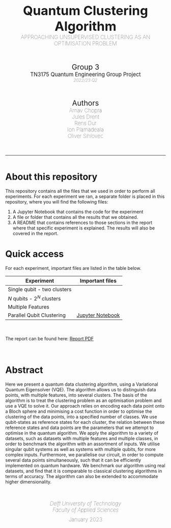 <div align="center">

<p style="font-size: 30pt; font-weight: 700; margin: 0; padding: 0;">Quantum Clustering Algorithm</p>
<p style="font-size: 12.5pt; font-weight: 100; margin: 0; padding: 0;">APPROACHING UNSUPERVISED CLUSTERING AS AN OPTIMISATION PROBLEM</p>

<p style="font-size: 17pt; font-weight: 400; margin: 0; padding: 0; margin-top: 50px;">Group 3</p>
<p style="font-size: 12.5pt; font-weight: 400; margin: 0; padding: 0;">TN3175 Quantum Engineering Group Project</p>
<p style="font-size: 10pt; font-weight: 100; margin: 0; padding: 0; font-style: italic;">2022/23 Q2</p>

<p style="font-size: 17pt; font-weight: 400; margin: 0; padding: 0; margin-top: 50px;">Authors</p>
<p style="font-size: 12.5pt; font-weight: 100; margin: 0; padding: 0;">Arnav Chopra</p>
<p style="font-size: 12.5pt; font-weight: 100; margin: 0; padding: 0;">Jules Drent</p>
<p style="font-size: 12.5pt; font-weight: 100; margin: 0; padding: 0;">Rens Dur</p>
<p style="font-size: 12.5pt; font-weight: 100; margin: 0; padding: 0;">Ion Plamadeala</p>
<p style="font-size: 12.5pt; font-weight: 100; margin: 0; padding: 0;">Oliver Sihlovec</p>

<hr style="margin-top:50px; margin-bottom: 50px;">

</div>


# About this repository
This repository contains all the files that we used in order to perform all experiments. For each experiment we ran, a separate folder is placed in this repository, where you will find the following files:

1. A Jupyter Notebook that contains the code for the experiment
2. A file or folder that contains all the results that we obtained.
3. A README that contains references to those sections in the report where that specific experiment is explained. The results will also be covered in the report.

# Quick access
For each experiment, important files are listed in the table below.

| Experiment                    | Important files |
| ----------                    | --------------- |
| Single qubit - two clusters   |  |
| $N$ qubits - $2^N$ clusters   |  |
| Multiple Features             |  |
| Parallel Qubit Clustering     | [Jupyter Notebook](./Parallel%20Qubit%20Clustering/Parallel%20Qubit%20Clustering%20Batch.ipynb) |

<div style="height:20px;"></div>

The report can be found here: [Report PDF]()

<div style="height:20px;"></div>

# Abstract
Here we present a quantum data clustering algorithm, using a Variational Quantum Eigensolver (VQE). The algorithm allows us to distinguish data points, with multiple features, into several clusters. The basis of the algorithm is to treat the clustering problem as an optimisation problem and use a VQE to solve it. Our approach relies on encoding each data point onto a Bloch sphere and minimising a cost function in order to optimise the clustering of the data points, into a specified number of classes. We use qubit-states as reference states for each cluster, the relation between these reference states and data points are the parameters that we attempt to optimise in the quantum algorithm. We apply the algorithm to a variety of datasets, such as datasets with multiple features and multiple classes, in order to benchmark the algorithm with an assortment of inputs. We utilise singular qubit systems as well as systems with multiple qubits, for more complex inputs. Furthermore, we parallelise our circuit, in order to compute several data points simultaneously, such that it can be efficiently implemented on quantum hardware. We benchmark our algorithm using real datasets, and find that it is comparable to classical clustering algorithms in terms of accuracy. The algorithm can also be extended to accommodate higher dimensionality.





<div align="center" style="margin-top: 50px;">

<p style="font-size: 12.5pt; font-weight: 100; margin: 0; padding: 0; font-style: italic;">Delft University of Technology</p>
<p style="font-size: 12.5pt; font-weight: 100; margin: 0; padding: 0; font-style: italic;">Faculty of Applied Sciences</p>
<p style="font-size: 12.5pt; font-weight: 100; margin: 0; padding: 0; margin-top: 10px;">January 2023</p>

</div>